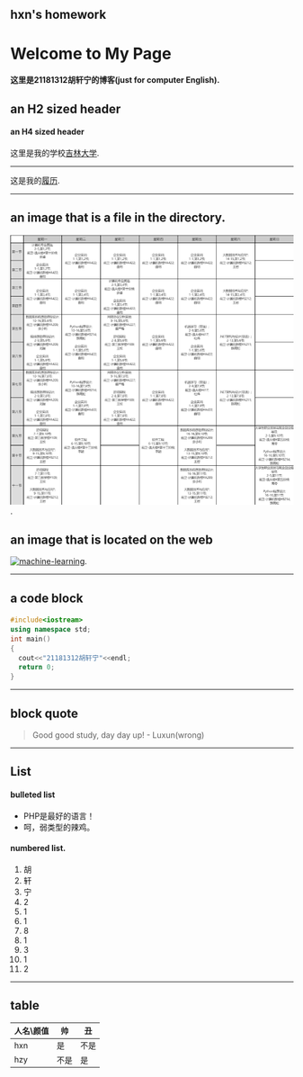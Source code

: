 ## hxn's homework
# Welcome to My Page

#### 这里是21181312胡轩宁的博客(just for computer English).
## an H2 sized header
#### an H4 sized header
这里是我的学校[吉林大学](https://www.jlu.edu.cn/).
***
这是我的[履历](./career.md).
***
## an image that is a file in the directory.
![这是我的课表](./课表.png).
## an image that is located on the web
[![machine-learning](https://img-blog.csdn.net/20180605171615667?watermark/2/text/aHR0cHM6Ly9ibG9nLmNzZG4ubmV0L2hvaGFpeng=/font/5a6L5L2T/fontsize/400/fill/I0JBQkFCMA==/dissolve/70)](https://img-blog.csdn.net/20180605171615667?watermark/2/text/aHR0cHM6Ly9ibG9nLmNzZG4ubmV0L2hvaGFpeng=/font/5a6L5L2T/fontsize/400/fill/I0JBQkFCMA==/dissolve/70).
***
## a code block
```cpp
#include<iostream>
using namespace std;
int main()
{
  cout<<"21181312胡轩宁"<<endl;
  return 0;
}
```
***
## block quote
> Good good study, day day up! - Luxun(wrong)
***
## List
#### bulleted list
* PHP是最好的语言！
* 呵，弱类型的辣鸡。
#### numbered list.
1. 胡
2. 轩
3. 宁
4. 2
5. 1
6. 1
7. 8
8. 1
9. 3
10. 1
11. 2
***
## table
人名\颜值|帅|丑|
---|---|----|
hxn|是|不是|
hzy|不是|是|
